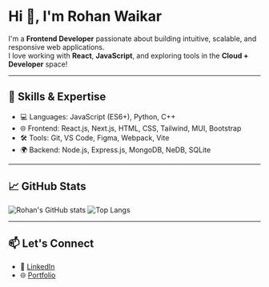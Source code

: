 # Hi 👋, I'm Rohan Waikar

I'm a **Frontend Developer** passionate about building intuitive, scalable, and responsive web applications.  
I love working with **React**, **JavaScript**, and exploring tools in the **Cloud + Developer** space!

---

## 🔧 Skills & Expertise
- 💻 Languages: JavaScript (ES6+), Python, C++
- 🌐 Frontend: React.js, Next.js, HTML, CSS, Tailwind, MUI, Bootstrap
- 🛠️ Tools: Git, VS Code, Figma, Webpack, Vite
- 🌍 Backend: Node.js, Express.js, MongoDB, NeDB, SQLite

---

## 📈 GitHub Stats
![Rohan's GitHub stats](https://github-readme-stats.vercel.app/api?username=rohanwaikar&show_icons=true&theme=tokyonight)
![Top Langs](https://github-readme-stats.vercel.app/api/top-langs/?username=rohanwaikar&layout=compact&theme=tokyonight)

---

## 📫 Let's Connect
- 💼 [LinkedIn](https://www.linkedin.com/in/rohan-waikar-202039112/)
- 🌐 [Portfolio](https://rohan-waikar-portfolio.netlify.app/)

